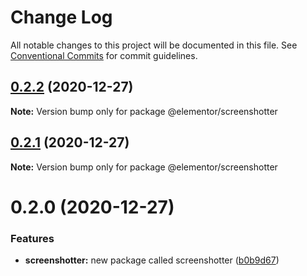 # Change Log

All notable changes to this project will be documented in this file.
See [Conventional Commits](https://conventionalcommits.org) for commit guidelines.

## [0.2.2](https://github.com/elementor/elementor-editor-packages/compare/@elementor/screenshotter@0.2.1...@elementor/screenshotter@0.2.2) (2020-12-27)

**Note:** Version bump only for package @elementor/screenshotter





## [0.2.1](https://github.com/elementor/elementor-editor-packages/compare/@elementor/screenshotter@0.2.0...@elementor/screenshotter@0.2.1) (2020-12-27)

**Note:** Version bump only for package @elementor/screenshotter





# 0.2.0 (2020-12-27)


### Features

* **screenshotter:** new package called screenshotter ([b0b9d67](https://github.com/elementor/elementor-editor-packages/commit/b0b9d677c4e7c03f3ebbefe4bcb2ef156bbcad68))
